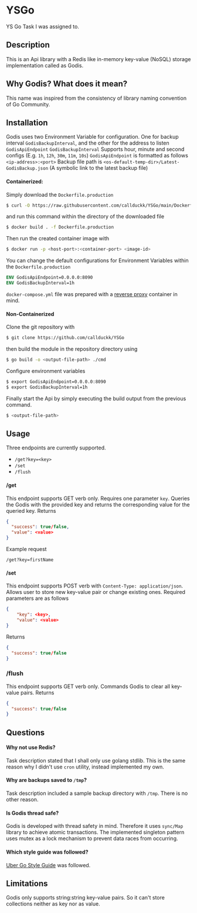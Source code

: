 # YSGo
YS Go Task I was assigned to.

## Description
This is an Api library with a Redis like in-memory key-value (NoSQL) storage implementation called as Godis.

## Why Godis? What does it mean?
This name was inspired from the consistency of library naming convention of Go Community.

## Installation
Godis uses two Environment Variable for configuration. One for backup interval `GodisBackupInterval`, and the other for the address to listen `GodisApiEndpoint`
`GodisBackupInterval` Supports hour, minute and second configs (E.g. `1h`, `12h`, `30m`, `11m`, `10s`)
`GodisApiEndpoint` is formatted as follows `<ip-address>:<port>`
Backup file path is `<os-default-temp-dir>/Latest-GodisBackup.json` (A symbolic link to the latest backup file)

#### Containerized:
Simply download the `Dockerfile.production` 
```bash
$ curl -O https://raw.githubusercontent.com/callduckk/YSGo/main/Dockerfile.production
```
and run this command within the directory of the downloaded file
```bash
$ docker build . -f Dockerfile.production
```
Then run the created container image with
```bash
$ docker run -p <host-port>:<container-port> <image-id>
```
You can change the default configurations for Environment Variables within the `Dockerfile.production`

```Dockerfile
ENV GodisApiEndpoint=0.0.0.0:8090
ENV GodisBackupInterval=1h
```
`docker-compose.yml` file was prepared with a [reverse proxy](https://github.com/callduckk/YSGo-nginxReverseProxy) container in mind.
#### Non-Containerized
Clone the git repository with
```bash
$ git clone https://github.com/callduckk/YSGo
```
then build the module in the repository directory using
```bash
$ go build -o <output-file-path> ./cmd 
```
Configure environment variables
```bash
$ export GodisApiEndpoint=0.0.0.0:8090
$ export GodisBackupInterval=1h
```
Finally start the Api by simply executing the build output from the previous command.
```bash
$ <output-file-path>
```
## Usage
Three endpoints are currently supported.
* `/get?key=<key>` 
* `/set` 
* `/flush`

#### /get
This endpoint supports GET verb only. Requires one parameter `key`. Queries the Godis with the provided key and returns the corresponding value for the queried key.
Returns
```json
{
  "success": true/false,
  "value": <value>
}
```
Example request
```
/get?key=firstName
```
#### /set
This endpoint supports POST verb with `Content-Type: application/json`. Allows user to store new key-value pair or change existing ones. Required parameters are as follows
```json
{
	"key": <key>,
	"value": <value>
}
```
Returns
```json
{
  "success": true/false
}
```
### /flush
This endpoint supports GET verb only. Commands Godis to clear all key-value pairs.
Returns
```json
{
  "success": true/false
}
```

## Questions
#### Why not use Redis?
Task description stated that I shall only use golang stdlib. This is the same reason why I didn't use `cron` utility, instead implemented my own.

#### Why are backups saved to `/tmp`?
Task description included a sample backup directory with `/tmp`. There is no other reason.

#### Is Godis thread safe?
Godis is developed with thread safety in mind. Therefore it uses `sync/Map` library to achieve atomic transactions.
The implemented singleton pattern uses mutex as a lock mechanism to prevent data races from occurring.

#### Which style guide was followed?
[Uber Go Style Guide](https://github.com/uber-go/guide/blob/master/style.md) was followed.

## Limitations
Godis only supports string:string key-value pairs. So it can't store collections neither as key nor as value.
